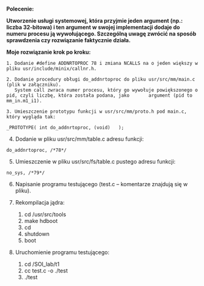 **Polecenie:**

**Utworzenie usługi systemowej, która przyjmie jeden argument (np.: liczba 32-bitowa) i ten argument w swojej implementacji dodaje do numeru procesu ją wywołującego. Szczególną uwagę zwrócić na sposób sprawdzenia czy rozwiązanie faktycznie działa.**

**Moje rozwiązanie krok po kroku:**

    1. Dodanie #define ADDNRTOPROC 78 i zmiana NCALLS na o jeden większy w pliku usr/include/minix/callnr.h.

    2. Dodanie procedury obługi do_addnrtoproc do pliku usr/src/mm/main.c (plik w załączniku). 
       System call zwraca numer procesu, który go wywołuje powiększonego o pid, czyli liczbę, która została podana, jako       argument (pid to mm_in.m1_i1).
       
    3. Umieszczenie prototypu funkcji w usr/src/mm/proto.h pod main.c, który wygląda tak:

	_PROTOTYPE( int do_addnrtoproc, (void)   );

   4. Dodanie w pliku usr/src/mm/table.c adresu funkcji:

	do_addnrtoproc, /*78*/

   5. Umieszczenie w pliku usr/src/fs/table.c pustego adresu funkcji: 
 
	no_sys, /*79*/

   6. Napisanie programu testującego (test.c – komentarze znajdują się w pliku).
   
   6. Rekompilacja jądra:
      1. cd /usr/src/tools
      2. make hdboot
      3. cd
      4. shutdown
      5. boot
  
   7. Uruchomienie programu testującego:
      1. cd /SOI_lab/t1
      2. cc test.c -o ./test
      3. ./test
